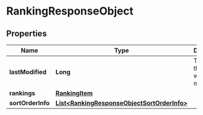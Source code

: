 
# RankingResponseObject

## Properties
Name | Type | Description | Notes
------------ | ------------- | ------------- | -------------
**lastModified** | **Long** | Timestamp this model was last modified |  [optional]
**rankings** | [**RankingItem**](RankingItem.md) |  | 
**sortOrderInfo** | [**List&lt;RankingResponseObjectSortOrderInfo&gt;**](RankingResponseObjectSortOrderInfo.md) |  | 



